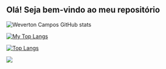 ## Olá! Seja bem-vindo ao meu repositório


![Weverton Campos GitHub stats](https://github-readme-stats.vercel.app/api?username=wevertoncamposdev&show_icons=true&theme=transparent)


[![My Top Langs](https://github-readme-stats.vercel.app/api/top-langs/?username=wevertoncamposdev&layout=compact)](https://github.com/wevertoncamposdev/github-readme-stats)


[![Top Langs](https://github-readme-stats.vercel.app/api/top-langs/?username=wevertoncamposdev&langs_count=8)](https://github.com/wevertoncamposdev/github-readme-stats)

<div style="display: inline_block">
    <img align="center" src="https://img.shields.io/badge/LinkedIn-0077B5?style=for-the-badge&logo=linkedin&logoColor=white">
</div>